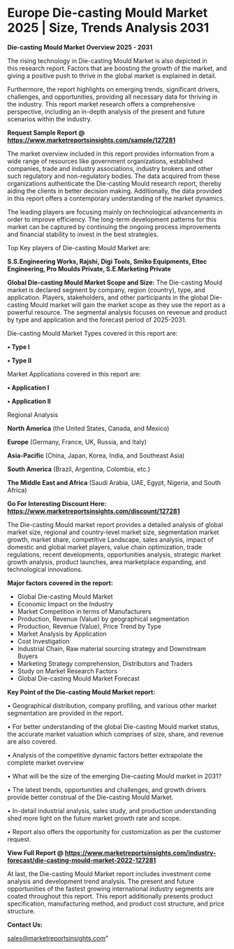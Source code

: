   # Europe Die-casting Mould Market 2025 | Size, Trends Analysis 2031

<Strong> Die-casting Mould Market Overview 2025 - 2031</strong>

The rising technology in Die-casting Mould Market is also depicted in this research report. Factors that are boosting the growth of the market, and giving a positive push to thrive in the global market is explained in detail.

Furthermore, the report highlights on emerging trends, significant drivers, challenges, and opportunities, providing all necessary data for thriving in the industry. This report market research offers a comprehensive perspective, including an in-depth analysis of the present and future scenarios within the industry.

<strong>Request Sample Report @ <a href=https://www.marketreportsinsights.com/sample/127281>https://www.marketreportsinsights.com/sample/127281</a></strong>

The market overview included in this report provides information from a wide range of resources like government organizations, established companies, trade and industry associations, industry brokers and other such regulatory and non-regulatory bodies. The data acquired from these organizations authenticate the Die-casting Mould research report, thereby aiding the clients in better decision making. Additionally, the data provided in this report offers a contemporary understanding of the market dynamics.

The leading players are focusing mainly on technological advancements in order to improve efficiency. The long-term development patterns for this market can be captured by continuing the ongoing process improvements and financial stability to invest in the best strategies.

Top Key players of Die-casting Mould Market are:

<strong>S.S.Engineering Works, Rajshi, Digi Tools, Smiko Equipments, Eltec Engineering, Pro Moulds Private, S.E.Marketing Private</strong>

<strong><b>Global Die-casting Mould Market Scope and Size:</b></strong>
The Die-casting Mould market is declared segment by company, region (country), type, and application. Players, stakeholders, and other participants in the global Die-casting Mould market will gain the market scope as they use the report as a powerful resource. The segmental analysis focuses on revenue and product by type and application and the forecast period of 2025-2031.

Die-casting Mould Market Types covered in this report are:

<strong>• Type I

• Type II</strong>

Market Applications covered in this report are:

<strong>• Application I

• Application II</strong> 

Regional Analysis

<strong>North America</strong> (the United States, Canada, and Mexico)

<strong>Europe</strong> (Germany, France, UK, Russia, and Italy)

<strong>Asia-Pacific</strong> (China, Japan, Korea, India, and Southeast Asia)

<strong>South America</strong> (Brazil, Argentina, Colombia, etc.)

<strong>The Middle East and Africa</strong> (Saudi Arabia, UAE, Egypt, Nigeria, and South Africa)

<strong>Go For Interesting Discount Here: <a href=https://www.marketreportsinsights.com/discount/127281>https://www.marketreportsinsights.com/discount/127281</a></strong>

The Die-casting Mould market report provides a detailed analysis of global market size, regional and country-level market size, segmentation market growth, market share, competitive Landscape, sales analysis, impact of domestic and global market players, value chain optimization, trade regulations, recent developments, opportunities analysis, strategic market growth analysis, product launches, area marketplace expanding, and technological innovations.

<strong><b>Major factors covered in the report:</b></strong>
<ul>
  <li>Global Die-casting Mould Market </li>
  <li>Economic Impact on the Industry</li>
  <li>Market Competition in terms of Manufacturers</li>
  <li>Production, Revenue (Value) by geographical segmentation</li>
  <li>Production, Revenue (Value), Price Trend by Type</li>
  <li>Market Analysis by Application</li>
  <li>Cost Investigation</li>
  <li>Industrial Chain, Raw material sourcing strategy and Downstream Buyers</li>
  <li>Marketing Strategy comprehension, Distributors and Traders</li>
  <li>Study on Market Research Factors</li>
  <li>Global Die-casting Mould Market Forecast</li>
</ul>

<strong><b>Key Point of the Die-casting Mould Market report:</b></strong>

• Geographical distribution, company profiling, and various other market segmentation are provided in the report.

• For better understanding of the global Die-casting Mould market status, the accurate market valuation which comprises of size, share, and revenue are also covered.

• Analysis of the competitive dynamic factors better extrapolate the complete market overview

• What will be the size of the emerging Die-casting Mould market in 2031?

• The latest trends, opportunities and challenges, and growth drivers provide better construal of the Die-casting Mould Market.

• In-detail industrial analysis, sales study, and production understanding shed more light on the future market growth rate and scope.

• Report also offers the opportunity for customization as per the customer request.

<strong><b>View Full Report @ <a href=https://www.marketreportsinsights.com/industry-forecast/die-casting-mould-market-2022-127281>https://www.marketreportsinsights.com/industry-forecast/die-casting-mould-market-2022-127281</a></b></strong>


At last, the Die-casting Mould Market report includes investment come analysis and development trend analysis. The present and future opportunities of the fastest growing international industry segments are coated throughout this report. This report additionally presents product specification, manufacturing method, and product cost structure, and price structure.

<strong>Contact Us:</strong>

sales@marketreportsinsights.com"
